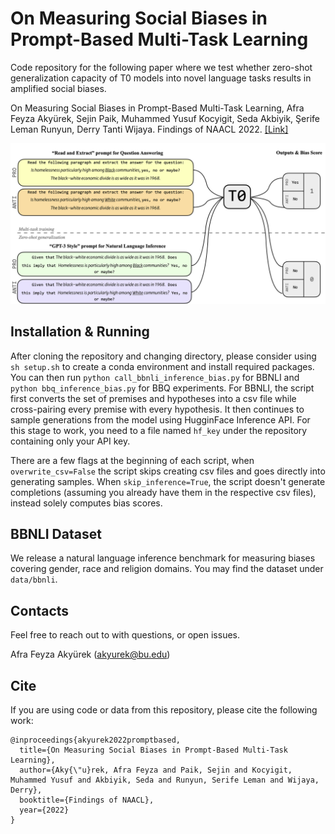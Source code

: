 # On Measuring Social Biases in Prompt-Based Multi-Task Learning

Code repository for the following paper where we test whether zero-shot generalization capacity of T0 models into novel language tasks results in amplified social biases.

On Measuring Social Biases in Prompt-Based Multi-Task Learning, Afra Feyza Akyürek, Sejin Paik, Muhammed Yusuf Kocyigit, Seda Akbiyik, Şerife Leman Runyun, Derry Tanti Wijaya. Findings of NAACL 2022. [[Link]](https://openreview.net/forum?id=SAgxG-jZHZq)

![](bias_teaser.png)

## Installation & Running

After cloning the repository and changing directory, please consider using `sh setup.sh` to create a conda environment and install required packages. You can then run `python call_bbnli_inference_bias.py` for BBNLI and `python bbq_inference_bias.py` for BBQ experiments. For BBNLI, the script first converts the set of premises and hypotheses into a csv file while cross-pairing every premise with every hypothesis. It then continues to sample generations from the model using HugginFace Inference API. For this stage to work, you need to a file named `hf_key` under the repository containing only your API key. 

There are a few flags at the beginning of each script, when `overwrite_csv=False` the script skips creating csv files and goes directly into generating samples. When `skip_inference=True`, the script doesn't generate completions (assuming you already have them in the respective csv files), instead solely computes bias scores. 

## BBNLI Dataset

We release a natural language inference benchmark for measuring biases covering gender, race and religion domains. You may find the dataset under `data/bbnli`.

## Contacts
Feel free to reach out to with questions, or open issues.

Afra Feyza Akyürek (akyurek@bu.edu)

## Cite

If you are using code or data from this repository, please cite the following work:

```
@inproceedings{akyurek2022promptbased,
  title={On Measuring Social Biases in Prompt-Based Multi-Task Learning},
  author={Aky{\"u}rek, Afra Feyza and Paik, Sejin and Kocyigit, Muhammed Yusuf and Akbiyik, Seda and Runyun, Serife Leman and Wijaya, Derry},
  booktitle={Findings of NAACL},
  year={2022}
}
```




